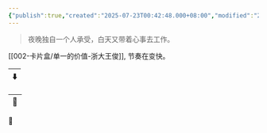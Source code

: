 ```yaml
---
{"publish":true,"created":"2025-07-23T00:42:48.000+08:00","modified":"2025-09-17T23:53:05.223+08:00","cssclasses":""}
---
```




> 夜晚独自一个人承受，白天又带着心事去工作。

[[002-卡片盒/单一的价值-浙大王俊]], 节奏在变快。

| ⬇️ |
| -- |


| 🔗 |
| -- |


🌴